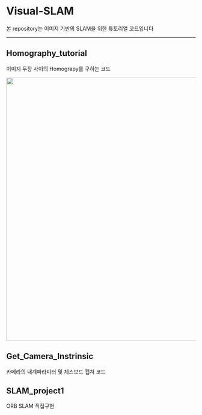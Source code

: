 # Visual-SLAM
본 repository는 이미지 기반의 SLAM을 위한 튜토리얼 코드입니다
* * *

## Homography_tutorial
이미지 두장 사이의 Homograpy를 구하는 코드 


<img width = "700" src="https://user-images.githubusercontent.com/63538314/145781840-13c210bc-96a8-4b1c-b921-a27b8c4edd6b.jpg">


## Get_Camera_Instrinsic
카메라의 내계파라미터 및 체스보드 캡쳐 코드 

## SLAM_project1 
ORB SLAM 직접구현
